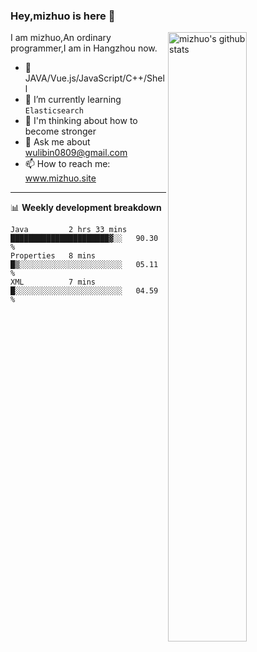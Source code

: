 ### Hey,mizhuo is here 👋

<img align="right" alt="mizhuo's github stats" width="50%" src="https://github-readme-stats.vercel.app/api?username=mizhuo&theme=tokyonight&show_icons=true">

I am mizhuo,An ordinary programmer,I am in Hangzhou now.

- 🔭 JAVA/Vue.js/JavaScript/C++/Shell
- 🌱 I’m currently learning `Elasticsearch`
- 🤔 I'm thinking about how to become stronger
- 💬 Ask me about wulibin0809@gmail.com
- 📫 How to reach me: www.mizhuo.site

---
📊 **Weekly development breakdown**

<!--START_SECTION:waka-->
```text
Java         2 hrs 33 mins   ██████████████████████▓░░   90.30 % 
Properties   8 mins          █▒░░░░░░░░░░░░░░░░░░░░░░░   05.11 % 
XML          7 mins          █░░░░░░░░░░░░░░░░░░░░░░░░   04.59 % 
```
<!--END_SECTION:waka-->
